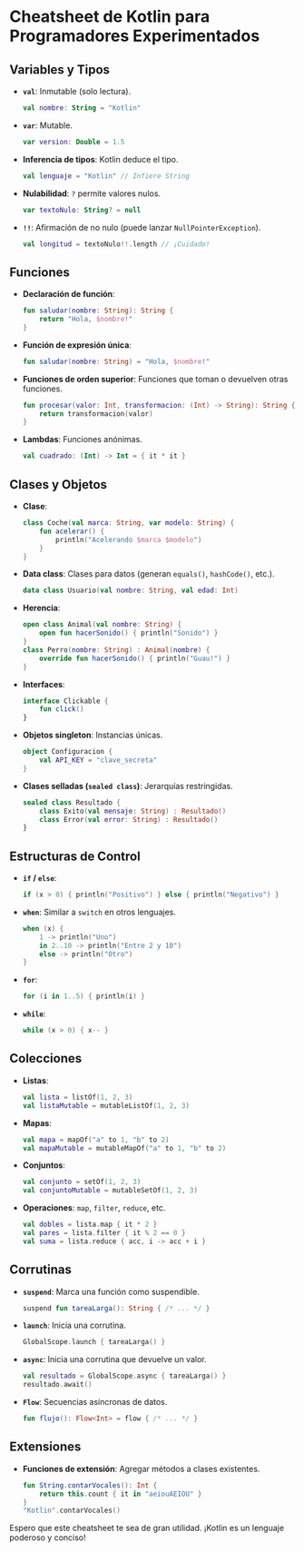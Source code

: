 # Cheatsheet de Kotlin para Programadores Experimentados

## Variables y Tipos

* **`val`**: Inmutable (solo lectura).
    ```kotlin
    val nombre: String = "Kotlin"
    ```
* **`var`**: Mutable.
    ```kotlin
    var version: Double = 1.5
    ```
* **Inferencia de tipos**: Kotlin deduce el tipo.
    ```kotlin
    val lenguaje = "Kotlin" // Infiere String
    ```
* **Nulabilidad**: `?` permite valores nulos.
    ```kotlin
    var textoNulo: String? = null
    ```
* **`!!`**: Afirmación de no nulo (puede lanzar `NullPointerException`).
    ```kotlin
    val longitud = textoNulo!!.length // ¡Cuidado!
    ```

## Funciones

* **Declaración de función**:
    ```kotlin
    fun saludar(nombre: String): String {
        return "Hola, $nombre!"
    }
    ```
* **Función de expresión única**:
    ```kotlin
    fun saludar(nombre: String) = "Hola, $nombre!"
    ```
* **Funciones de orden superior**: Funciones que toman o devuelven otras funciones.
    ```kotlin
    fun procesar(valor: Int, transformacion: (Int) -> String): String {
        return transformacion(valor)
    }
    ```
* **Lambdas**: Funciones anónimas.
    ```kotlin
    val cuadrado: (Int) -> Int = { it * it }
    ```

## Clases y Objetos

* **Clase**:
    ```kotlin
    class Coche(val marca: String, var modelo: String) {
        fun acelerar() {
            println("Acelerando $marca $modelo")
        }
    }
    ```
* **Data class**: Clases para datos (generan `equals()`, `hashCode()`, etc.).
    ```kotlin
    data class Usuario(val nombre: String, val edad: Int)
    ```
* **Herencia**:
    ```kotlin
    open class Animal(val nombre: String) {
        open fun hacerSonido() { println("Sonido") }
    }
    class Perro(nombre: String) : Animal(nombre) {
        override fun hacerSonido() { println("Guau!") }
    }
    ```
* **Interfaces**:
    ```kotlin
    interface Clickable {
        fun click()
    }
    ```
* **Objetos singleton**: Instancias únicas.
    ```kotlin
    object Configuracion {
        val API_KEY = "clave_secreta"
    }
    ```
* **Clases selladas (`sealed class`)**: Jerarquías restringidas.
    ```kotlin
    sealed class Resultado {
        class Exito(val mensaje: String) : Resultado()
        class Error(val error: String) : Resultado()
    }
    ```

## Estructuras de Control

* **`if` / `else`**:
    ```kotlin
    if (x > 0) { println("Positivo") } else { println("Negativo") }
    ```
* **`when`**: Similar a `switch` en otros lenguajes.
    ```kotlin
    when (x) {
        1 -> println("Uno")
        in 2..10 -> println("Entre 2 y 10")
        else -> println("Otro")
    }
    ```
* **`for`**:
    ```kotlin
    for (i in 1..5) { println(i) }
    ```
* **`while`**:
    ```kotlin
    while (x > 0) { x-- }
    ```

## Colecciones

* **Listas**:
    ```kotlin
    val lista = listOf(1, 2, 3)
    val listaMutable = mutableListOf(1, 2, 3)
    ```
* **Mapas**:
    ```kotlin
    val mapa = mapOf("a" to 1, "b" to 2)
    val mapaMutable = mutableMapOf("a" to 1, "b" to 2)
    ```
* **Conjuntos**:
    ```kotlin
    val conjunto = setOf(1, 2, 3)
    val conjuntoMutable = mutableSetOf(1, 2, 3)
    ```
* **Operaciones**: `map`, `filter`, `reduce`, etc.
    ```kotlin
    val dobles = lista.map { it * 2 }
    val pares = lista.filter { it % 2 == 0 }
    val suma = lista.reduce { acc, i -> acc + i }
    ```

## Corrutinas

* **`suspend`**: Marca una función como suspendible.
    ```kotlin
    suspend fun tareaLarga(): String { /* ... */ }
    ```
* **`launch`**: Inicia una corrutina.
    ```kotlin
    GlobalScope.launch { tareaLarga() }
    ```
* **`async`**: Inicia una corrutina que devuelve un valor.
    ```kotlin
    val resultado = GlobalScope.async { tareaLarga() }
    resultado.await()
    ```
* **`Flow`**: Secuencias asíncronas de datos.
    ```kotlin
    fun flujo(): Flow<Int> = flow { /* ... */ }
    ```

## Extensiones

* **Funciones de extensión**: Agregar métodos a clases existentes.
    ```kotlin
    fun String.contarVocales(): Int {
        return this.count { it in "aeiouAEIOU" }
    }
    "Kotlin".contarVocales()
    ```

Espero que este cheatsheet te sea de gran utilidad. ¡Kotlin es un lenguaje poderoso y conciso!